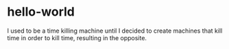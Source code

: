# hello-world
I used to be a time killing machine until I decided to create machines that kill time in order to kill time, resulting in the opposite.
